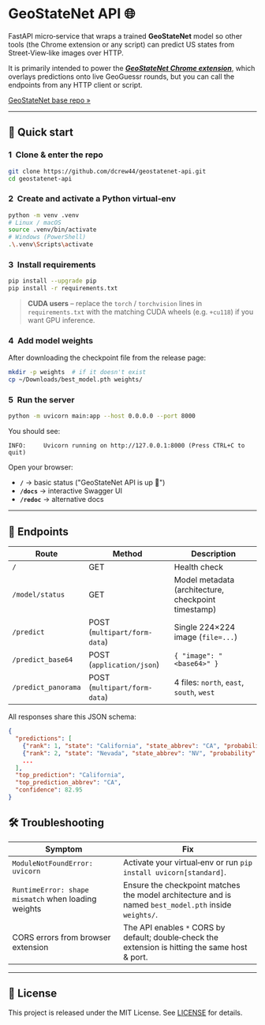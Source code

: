 # GeoStateNet API 🌐

FastAPI micro‑service that wraps a trained **GeoStateNet** model so other tools (the Chrome extension or any script) can predict US states from Street‑View‑like images over HTTP.

It is primarily intended to power the ***[GeoStateNet Chrome extension](https://github.com/dcrew44/geostatenet-extension)***, which overlays predictions onto live GeoGuessr rounds, but you can call the endpoints from any HTTP client or script.

[GeoStateNet base repo »](https://github.com/dcrew44/GeoStateNet)

---

## 🚀 Quick start

### 1  Clone & enter the repo

```bash
git clone https://github.com/dcrew44/geostatenet-api.git
cd geostatenet-api
```

### 2  Create and activate a Python virtual‑env

```bash
python -m venv .venv
# Linux / macOS
source .venv/bin/activate
# Windows (PowerShell)
.\.venv\Scripts\activate
```

### 3  Install requirements

```bash
pip install --upgrade pip
pip install -r requirements.txt
```

> **CUDA users** – replace the `torch` / `torchvision` lines in `requirements.txt` with the matching CUDA wheels (e.g. `+cu118`) if you want GPU inference.

### 4  Add model weights

After downloading the checkpoint file from the release page:

```bash
mkdir -p weights  # if it doesn't exist
cp ~/Downloads/best_model.pth weights/
```

### 5  Run the server

```bash
python -m uvicorn main:app --host 0.0.0.0 --port 8000
```

You should see:

```text
INFO:     Uvicorn running on http://127.0.0.1:8000 (Press CTRL+C to quit)
```

Open your browser:

* **`/`** → basic status ("GeoStateNet API is up 🎉")
* **`/docs`** → interactive Swagger UI
* **`/redoc`** → alternative docs

---

## 📑 Endpoints

| Route               | Method                       | Description                                         |
| ------------------- | ---------------------------- | --------------------------------------------------- |
| `/`                 | GET                          | Health check                                        |
| `/model/status`     | GET                          | Model metadata (architecture, checkpoint timestamp) |
| `/predict`          | POST (`multipart/form-data`) | Single 224×224 image (`file=...`)                   |
| `/predict_base64`   | POST (`application/json`)    | `{ "image": "<base64>" }`                           |
| `/predict_panorama` | POST (`multipart/form-data`) | 4 files: `north`, `east`, `south`, `west`           |

All responses share this JSON schema:

```json
{
  "predictions": [
    {"rank": 1, "state": "California", "state_abbrev": "CA", "probability": 82.95},
    {"rank": 2, "state": "Nevada", "state_abbrev": "NV", "probability": 5.11},
    ...
  ],
  "top_prediction": "California",
  "top_prediction_abbrev": "CA",
  "confidence": 82.95
}
```

## 🛠 Troubleshooting

| Symptom                                             | Fix                                                                                                   |
| --------------------------------------------------- | ----------------------------------------------------------------------------------------------------- |
| `ModuleNotFoundError: uvicorn`                      | Activate your virtual‑env or run `pip install uvicorn[standard]`.                                     |
| `RuntimeError: shape mismatch` when loading weights | Ensure the checkpoint matches the model architecture and is named `best_model.pth` inside `weights/`. |
| CORS errors from browser extension                  | The API enables `*` CORS by default; double‑check the extension is hitting the same host & port.      |

---

## 📜 License

This project is released under the MIT License. See [LICENSE](LICENSE) for details.


